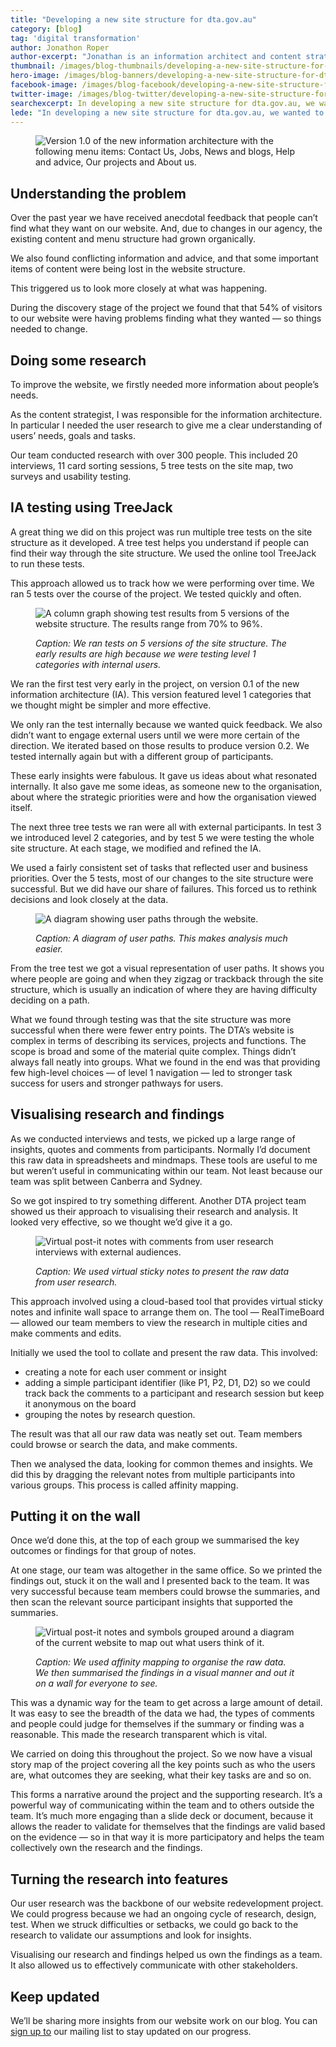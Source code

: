 ```yaml
---
title: "Developing a new site structure for dta.gov.au"
category: [blog]
tag: 'digital transformation'
author: Jonathon Roper
author-excerpt: "Jonathan is an information architect and content strategist working on the DTA website redevelopment."
thumbnail: /images/blog-thumbnails/developing-a-new-site-structure-for-dta-gov-au-thumbnail.png
hero-image: /images/blog-banners/developing-a-new-site-structure-for-dta-gov-au-hero.png
facebook-image: /images/blog-facebook/developing-a-new-site-structure-for-dta-gov-au-linkedin.png
twitter-image: /images/blog-twitter/developing-a-new-site-structure-for-dta-gov-au-twitter.png
searchexcerpt: In developing a new site structure for dta.gov.au, we wanted to walk the talk. So we conducted extensive user research and experimented with ways to make the research findings come to life.
lede: "In developing a new site structure for dta.gov.au, we wanted to walk the talk. So we conducted extensive user research and experimented with ways to make the research findings come to life."
---
```

<figure>
  <img src="{{ site.url }}{{ site.baseurl }}{{ page.hero-image }}" alt="Version 1.0 of the new information architecture with the following menu items: Contact Us, Jobs, News and blogs, Help and advice, Our projects and About us.">
</figure>

## Understanding the problem

Over the past year we have received anecdotal feedback that people can’t find what they want on our website. And, due to changes in our agency, the existing content and menu structure had grown organically.

We also found conflicting information and advice, and that some important items of content were being lost in the website structure.

This triggered us to look more closely at what was happening.

During the discovery stage of the project we found that that 54% of visitors to our website were having problems finding what they wanted &mdash; so things needed to change.

## Doing some research

To improve the website, we firstly needed more information about people’s needs.

As the content strategist, I was responsible for the information architecture. In particular I needed the user research to give me a clear understanding of users’ needs, goals and tasks.

Our team conducted research with over 300 people. This included 20 interviews, 11 card sorting sessions, 5 tree tests on the site map, two surveys and usability testing.

## IA testing using TreeJack

A great thing we did on this project was run multiple tree tests on the site structure as it developed. A tree test helps you understand if people can find their way through the site structure. We used the online tool TreeJack to run these tests.

This approach allowed us to track how we were performing over time. We ran 5 tests over the course of the project. We tested quickly and often.

<figure>
  <img src="{{ site.url }}{{ site.baseurl }}/images/blog-content/developing-a-new-site-structure-for-dta-gov-au-content-2.png" alt="A column graph showing test results from 5 versions of the website structure. The results range from 70% to 96%.">
  <figcaption>
    <p><em>Caption: We ran tests on 5 versions of the site structure. The early results are high because we were testing level 1 categories with internal users.</em></p>
  </figcaption>
</figure>

We ran the first test very early in the project, on version 0.1 of the new information architecture (IA). This version featured level 1 categories that we thought might be simpler and more effective.

We only ran the test internally because we wanted quick feedback. We also didn’t want to engage external users until we were more certain of the direction. We iterated based on those results to produce version 0.2. We tested internally again but with a different group of participants.

These early insights were fabulous. It gave us ideas about what resonated internally. It also gave me some ideas, as someone new to the organisation, about where the strategic priorities were and how the organisation viewed itself.

The next three tree tests we ran were all with external participants. In test 3 we introduced level 2 categories, and by test 5 we were testing the whole site structure. At each stage, we modified and refined the IA.

We used a fairly consistent set of tasks that reflected user and business priorities. Over the 5 tests, most of our changes to the site structure were successful. But we did have our share of failures. This forced us to rethink decisions and look closely at the data.

<figure>
  <img src="{{ site.url }}{{ site.baseurl }}/images/blog-content/developing-a-new-site-structure-for-dta-gov-au-content-3.png" alt="A diagram showing user paths through the website.">
  <figcaption>
    <p><em>Caption: A diagram of user paths. This makes analysis much easier.</em></p>
  </figcaption>
</figure>

From the tree test we got a visual representation of user paths. It shows you where people are going and when they zigzag or trackback through the site structure, which is usually an indication of where they are having difficulty deciding on a path.

What we found through testing was that the site structure was more successful when there were fewer entry points. The DTA’s website is complex in terms of describing its services, projects and functions. The scope is broad and some of the material quite complex. Things didn’t always fall neatly into groups. What we found in the end was that providing few high-level choices &mdash; of level 1 navigation &mdash; led to stronger task success for users and stronger pathways for users.

## Visualising research and findings

As we conducted interviews and tests, we picked up a large range of insights, quotes and comments from participants. Normally I’d document this raw data in spreadsheets and mindmaps.  These tools are useful to me but weren’t useful in communicating within our team. Not least because our team was split between Canberra and Sydney.

So we got inspired to try something different. Another DTA project team showed us their approach to visualising their research and analysis. It looked very effective, so we thought we’d give it a go.

<figure>
  <img src="{{ site.url }}{{ site.baseurl }}/images/blog-content/developing-a-new-site-structure-for-dta-gov-au-content-4.png" alt="Virtual post-it notes with comments from user research interviews with external audiences.">
  <figcaption>
    <p><em>Caption: We used virtual sticky notes to present the raw data from user research.</em></p>
  </figcaption>
</figure>

This approach involved using a cloud-based tool that provides virtual sticky notes and infinite wall space to arrange them on. The tool &mdash; RealTimeBoard &mdash; allowed our team members to view the research in multiple cities and make comments and edits.

Initially we used the tool to collate and present the raw data. This involved:

- creating a note for each user comment or insight
- adding a simple participant identifier (like P1, P2, D1, D2) so we could track back the comments to a participant and research session but keep it anonymous on the board
- grouping the notes by research question.

The result was that all our raw data was neatly set out. Team members could browse or search the data, and make comments.

Then we analysed the data, looking for common themes and insights. We did this by dragging the relevant notes from multiple participants into various groups. This process is called affinity mapping.

## Putting it on the wall

Once we’d done this, at the top of each group we summarised the key outcomes or findings for that group of notes.

At one stage, our team was altogether in the same office. So we printed the findings out, stuck it on the wall and I presented back to the team. It was very successful because team members could browse the summaries, and then scan the relevant source participant insights that supported the summaries.

<figure>
  <img src="{{ site.url }}{{ site.baseurl }}/images/blog-content/developing-a-new-site-structure-for-dta-gov-au-content-5.png" alt="Virtual post-it notes and symbols grouped around a diagram of the current website to map out what users think of it.">
  <figcaption>
    <p><em>Caption: We used affinity mapping to organise the raw data. We then summarised the findings in a visual manner and out it on a wall for everyone to see.
</em></p>
  </figcaption>
</figure>

This was a dynamic way for the team to get across a large amount of detail. It was easy to see the breadth of the data we had, the types of comments and people could judge for themselves if the summary or finding was a reasonable. This made the research transparent which is vital.

We carried on doing this throughout the project. So we now have a visual story map of the project covering all the key points such as who the users are, what outcomes they are seeking, what their key tasks are and so on.

This forms a narrative around the project and the supporting research. It’s a powerful way of communicating within the team and to others outside the team. It’s much more engaging than a slide deck or document, because it allows the reader to validate for themselves that the findings are valid based on the evidence &mdash; so in that way it is more participatory and helps the team collectively own the research and the findings.

## Turning the research into features

Our user research was the backbone of our website redevelopment project. We could progress because we had an ongoing cycle of research, design, test. When we struck difficulties or setbacks, we could go back to the research to validate our assumptions and look for insights.

Visualising our research and findings helped us own the findings as a team. It also allowed us to effectively communicate with other stakeholders.

## Keep updated

We’ll be sharing more insights from our website work on our blog. You can [sign up to](/signup/) our mailing list to stay updated on our progress.
